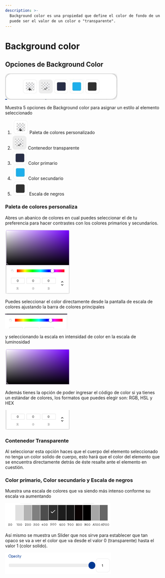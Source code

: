 ```yaml
---
description: >-
  Background color es una propiedad que define el color de fondo de un elemento,
  puede ser el valor de un color o "transparente".
---
```


# Background color

## Opciones de Background Color

![](../../.gitbook/assets/background.jpg)

Muestra 5 opciones de Background color para asignar un estilo al elemento seleccionado

1. ![](../../.gitbook/assets/1.jpg) Paleta de colores personalizado
2. ![](../../.gitbook/assets/2.jpg) Contenedor transparente
3. ![](../../.gitbook/assets/3.jpg) Color primario
4. ![](../../.gitbook/assets/4.jpg) Color secundario
5. ![](../../.gitbook/assets/5.jpg) Escala de negros

### Paleta de colores personaliza

Abres un abanico de colores en cual puedes seleccionar el de tu preferencia para hacer contrastes con los colores primarios y secundarios.

![](../../.gitbook/assets/image%20%2853%29.png)

Puedes seleccionar el color directamente desde la pantalla de escala de colores ajustando la barra de colores principales 

![](../../.gitbook/assets/image%20%2845%29.png)

y seleccionando la escala en intensidad de color en la escala de luminosidad

![](../../.gitbook/assets/image%20%2862%29.png)

Además tienes la opción de poder ingresar el código de color si ya tienes un estándar de colores, los formatos que puedes elegir son: RGB, HSL y HEX

![](../../.gitbook/assets/image%20%2867%29.png)

### Contenedor Transparente

Al seleccionar esta opción haces que el cuerpo del elemento seleccionado no tenga un color solido de cuerpo, esto hará que el color del elemento que se encuentra directamente detrás de éste resalte ante el elemento en cuestión.

### Color primario, Color secundario y Escala de negros

Muestra una escala de colores que va siendo más intenso conforme su escala va aumentando

![](../../.gitbook/assets/image%20%2828%29.png)

Así mismo se muestra un Slider que nos sirve para establecer que tan opaco se va a ver el color que va desde el valor 0 \(transparente\) hasta el valor 1 \(color solido\).

![](../../.gitbook/assets/image%20%2827%29.png)







